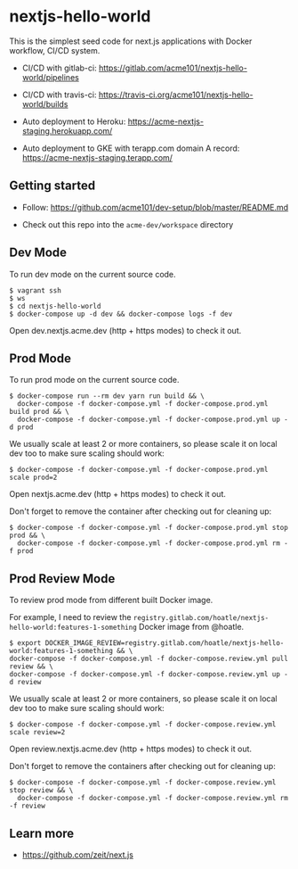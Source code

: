 # nextjs-hello-world

This is the simplest seed code for next.js applications with Docker workflow, CI/CD system.

- CI/CD with gitlab-ci: https://gitlab.com/acme101/nextjs-hello-world/pipelines
- CI/CD with travis-ci: https://travis-ci.org/acme101/nextjs-hello-world/builds

- Auto deployment to Heroku: https://acme-nextjs-staging.herokuapp.com/
- Auto deployment to GKE with terapp.com domain A record: https://acme-nextjs-staging.terapp.com/


## Getting started

- Follow: https://github.com/acme101/dev-setup/blob/master/README.md

- Check out this repo into the `acme-dev/workspace` directory

## Dev Mode

To run dev mode on the current source code.

```
$ vagrant ssh
$ ws
$ cd nextjs-hello-world
$ docker-compose up -d dev && docker-compose logs -f dev
```

Open dev.nextjs.acme.dev (http + https modes) to check it out.

## Prod Mode

To run prod mode on the current source code.

```
$ docker-compose run --rm dev yarn run build && \
  docker-compose -f docker-compose.yml -f docker-compose.prod.yml build prod && \
  docker-compose -f docker-compose.yml -f docker-compose.prod.yml up -d prod
```

We usually scale at least 2 or more containers, so please scale it on local dev too to make sure scaling should work:

```
$ docker-compose -f docker-compose.yml -f docker-compose.prod.yml scale prod=2
```

Open nextjs.acme.dev (http + https modes) to check it out.


Don't forget to remove the container after checking out for cleaning up:

```
$ docker-compose -f docker-compose.yml -f docker-compose.prod.yml stop prod && \
  docker-compose -f docker-compose.yml -f docker-compose.prod.yml rm -f prod
```

## Prod Review Mode

To review prod mode from different built Docker image.

For example, I need to review the `registry.gitlab.com/hoatle/nextjs-hello-world:features-1-something` Docker image
from @hoatle.

```
$ export DOCKER_IMAGE_REVIEW=registry.gitlab.com/hoatle/nextjs-hello-world:features-1-something && \
docker-compose -f docker-compose.yml -f docker-compose.review.yml pull review && \
docker-compose -f docker-compose.yml -f docker-compose.review.yml up -d review
```

We usually scale at least 2 or more containers, so please scale it on local dev too to make sure scaling should work:

```
$ docker-compose -f docker-compose.yml -f docker-compose.review.yml scale review=2
```


Open review.nextjs.acme.dev (http + https modes) to check it out.


Don't forget to remove the containers after checking out for cleaning up:

```
$ docker-compose -f docker-compose.yml -f docker-compose.review.yml stop review && \
  docker-compose -f docker-compose.yml -f docker-compose.review.yml rm -f review
```

## Learn more

- https://github.com/zeit/next.js
